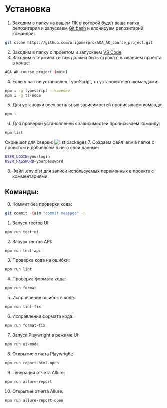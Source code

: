 # Установка
1. Заходим в папку на вашем ПК в которой будет ваша папка репозитария и запускаем [Git bash](https://git-scm.com/downloads/win) и клонируем репозитарий командой:
```bash
git clone https://github.com/origamerpro/AQA_AK_course_project.git
```
2. Заходим в папку с проектом и запускаем [VS Code](https://code.visualstudio.com/Download)
3. Заходим в терминал и там должна быть строка с названием проекта в конце:
```bash
AQA_AK_course_project (main)
```
4. Если у вас не установлен TypeScript, то установите его командами:
```bash
npm i -g typescript --savedev
npm i -g ts-node
```
5. Для установки всех остальных зависимостей прописываем команду:
```bash
npm i
```
6. Для проверки установленных зависимостей прописываем команду:
```bash
npm list
```
Скриншот для сверки:
![list packages](https://live.staticflickr.com/65535/54587212677_9ac9e4f918_b.jpg?raw=true)
7. Создаем файл .env в папке с проектом и добавляем в него свои данные:
```bash
USER_LOGIN=yourlogin
USER_PASSWORD=yourpassword
```
8. Файл .env.dist для записи используемых переменных в проекте с комментариями:

## Команды:

0. Коммит без проверки кода:
```bash
git commit -(a)m "commit message" -n
```
1. Запуск тестов UI:
```bash
npm run test:ui
```
2. Запуск тестов API:
```bash
npm run test:api
```
3. Проверка кода на ошибки:
```bash
npm run lint
```
4. Проверка формата кода:
```bash
npm run format
```
5. Исправление ошибок в коде:
```bash
npm run lint-fix
```
6. Исправления формата кода:
```bash
npm run format-fix
```
7. Запуск Playwright в режиме UI:
```bash
npm run ui-mode
```
8. Открытие отчета Playwright:
```bash
npm run report-html-open
```
9. Генерация отчета Allure:
```bash
npm run allure-report
```
10. Открытие отчета Allure:
```bash
npm run allure-report-open
```